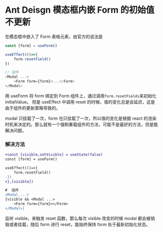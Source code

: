 # Ant Deisgn 模态框内嵌 Form 的初始值不更新

在模态框中嵌入了 Form 表格元素，由官方的说法是

```js
const [form] = useForm()

useEffect(()=>{
    form.resetField()
})

// 组件
<Modal ...>
    <Form form={form}>...</Form>
</Modal>
```

用 useForm 将 form 绑定到 Form 组件上，通过调用`form.resetFields`来初始化 initialValue。
但是 useEffect 中调用 reset 的时候，值的变化总是会延迟，这是由于组件的更新策略导致的。

modal 只挂载了一次，form 也只挂载了一次，所以值的变化是根据 react 的渲染时机来决定的。那么就有一个强制重载组件的方法，可能不是最好的方法，但是能解决问题。

### 解决方法

```diff
+const [visible,setVisible] = useState(false)
const [form] = useForm()

useEffect(()=>{
    form.resetField()
-})
+},[visible])

#  组件
<Modal ...>
{visible && <Modal ...>
    <Form form={form}></Form>
</Modal>}
```

监听 visible，来触发 reset 函数，那么每次 visible 改变的时候 modal 都会被销毁或者挂载，随后 form 进行 reset，能始终保持 form 处于最新初始化状态。
